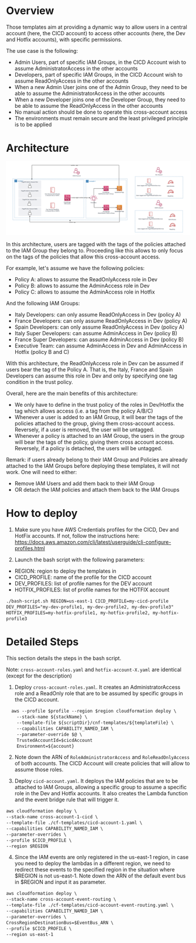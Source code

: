 # Overview
Those templates aim at providing a dynamic way to allow users in a central account (here, the CICD account) to access other accounts (here, the Dev and Hotfix accounts), with specific permissions. 

The use case is the following: 
- Admin Users, part of specific IAM Groups, in the CICD Account wish to assume AdministratorAccess in the other accounts
- Developers, part of specific IAM Groups, in the CICD Account wish to assume ReadOnlyAccess in the other accounts
- When a new Admin User joins one of the Admin Group, they need to be able to assume the AdministratorAccess in the other accounts
- When a new Developer joins one of the Developer Group, they need to be able to assume the ReadOnlyAccess in the other accounts
- No manual action should be done to operate this cross-account access
- The environments must remain secure and the least privileged principle is to be applied

# Architecture

![image info](./architecture.png)

In this architecture, users are tagged with the tags of the policies attached to the IAM Group they belong to. Proceeding like this allows to only focus on the tags of the policies that allow this cross-account access. 

For example, let's assume we have the following policies:
- Policy A: allows to assume the ReadOnlyAccess role in Dev
- Policy B: allows to assume the AdminAccess role in Dev
- Policy C: allows to assume the AdminAccess role in Hotfix

And the following IAM Groups: 
- Italy Developers: can only assume ReadOnlyAccess in Dev (policy A)
- France Developers: can only assume ReadOnlyAccess in Dev (policy A)
- Spain Developers: can only assume ReadOnlyAccess in Dev (policy A)
- Italy Super Developers: can assume AdminAccess in Dev (policy B)
- France Super Developers: can assume AdminAccess in Dev (policy B)
- Executive Team: can assume AdminAccess in Dev and AdminAccess in Hotfix (policy B and C)

With this architecture, the ReadOnlyAccess role in Dev can be assumed if users bear the tag of the Policy A. That is, the Italy, France and Spain Developers can assume this role in Dev and only by specifying one tag condition in the trust policy.

Overall, here are the main benefits of this architecture:
- We only have to define in the trust policy of the roles in Dev/Hotfix the tag which allows access (i.e. a tag from the policy A/B/C)
- Whenever a user is added to an IAM Group, it will bear the tags of the policies attached to the group, giving them cross-account access. Reversely, if a user is removed, the user will be untagged. 
- Whenever a policy is attached to an IAM Group, the users in the group will bear the tags of the policy, giving them cross account access. Reversely, if a policy is detached, the users will be untagged. 

Remark: if users already belong to their IAM Group and Policies are already attached to the IAM Groups before deploying these templates, it will not work. One will need to either:
- Remove IAM Users and add them back to their IAM Group 
- OR detach the IAM policies and attach them back to the IAM Groups


# How to deploy

1. Make sure you have AWS Credentials profiles for the CICD, Dev and HotFix accounts. If not, follow the instructions here: https://docs.aws.amazon.com/cli/latest/userguide/cli-configure-profiles.html

2. Launch the bash script with the following parameters:
- REGION: region to deploy the templates in
- CICD_PROFILE: name of the profile for the CICD account
- DEV_PROFILES: list of profile names for the DEV account
- HOTFIX_PROFILES: list of profile names for the HOTFIX account

```
./bash-script.sh REGION=us-east-1 CICD_PROFILE=my-cicd-profile DEV_PROFILES="my-dev-profile1, my-dev-profile2, my-dev-profile3" HOTFIX_PROFILES=my-hotfix-profile1, my-hotfix-profile2, my-hotfix-profile3
```


# Detailed Steps

This section details the steps in the bash script. 

Note: `cross-account-roles.yaml` and `hotfix-account-X.yaml` are identical (except for the description)

1. Deploy `cross-account-roles.yaml`. It creates an AdministratorAccess role and a ReadOnly role that are to be assumed by specific groups in the CICD account. 

```
  aws --profile $profile --region $region cloudformation deploy \
    --stack-name ${stackName} \
    --template-file ${scriptDir}/cnf-templates/${templateFile} \
    --capabilities CAPABILITY_NAMED_IAM \
    --parameter-override $@ \
    TrustedAccountId=$cicdAccount
    Environment=${account}

```

2. Note down the ARN of `RoleAdministratorAccess` and `RoleReadOnlyAccess` of both accounts. The CICD Account will create policies that will allow to assume those roles. 

3. Deploy `cicd-account.yaml`. It deploys the IAM policies that are to be attached to IAM Groups, allowing a specific group to assume a specific role in the Dev and Hotfix accounts. It also creates the Lambda function and the event bridge rule that will trigger it. 

```
aws cloudformation deploy \
--stack-name cross-account-1-cicd \
--template-file ./cf-templates/cicd-account-1.yaml \
--capabilities CAPABILITY_NAMED_IAM \
--parameter-overrides \
--profile $CICD_PROFILE \
--region $REGION
```

4. Since the IAM events are only registered in the us-east-1 region, in case you need to deploy the lambdas in a different region, we need to redirect these events to the specified region in the situation where $REGION is not us-east-1. Note down the ARN of the default event bus in $REGION and input it as parameter. 

```
aws cloudformation deploy \
--stack-name cross-account-event-routing \
--template-file ./cf-templates/cicd-account-event-routing.yaml \
--capabilities CAPABILITY_NAMED_IAM \
--parameter-overrides \
CrossRegionDestinationBus=$EventBus_ARN \
--profile $CICD_PROFILE \
--region us-east-1
```